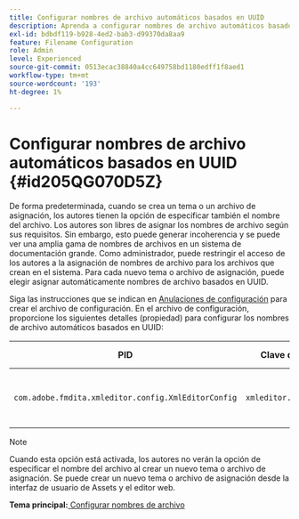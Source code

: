 ```yaml
---
title: Configurar nombres de archivo automáticos basados en UUID
description: Aprenda a configurar nombres de archivo automáticos basados en UUID
exl-id: bdbdf119-b928-4ed2-bab3-d99370da8aa9
feature: Filename Configuration
role: Admin
level: Experienced
source-git-commit: 0513ecac38840a4cc649758bd1180edff1f8aed1
workflow-type: tm+mt
source-wordcount: '193'
ht-degree: 1%

---
```


# Configurar nombres de archivo automáticos basados en UUID {#id205QG070D5Z}

De forma predeterminada, cuando se crea un tema o un archivo de asignación, los autores tienen la opción de especificar también el nombre del archivo. Los autores son libres de asignar los nombres de archivo según sus requisitos. Sin embargo, esto puede generar incoherencia y se puede ver una amplia gama de nombres de archivos en un sistema de documentación grande. Como administrador, puede restringir el acceso de los autores a la asignación de nombres de archivo para los archivos que crean en el sistema. Para cada nuevo tema o archivo de asignación, puede elegir asignar automáticamente nombres de archivo basados en UUID.

Siga las instrucciones que se indican en [Anulaciones de configuración](download-install-additional-config-override.md#) para crear el archivo de configuración. En el archivo de configuración, proporcione los siguientes detalles \(propiedad\) para configurar los nombres de archivo automáticos basados en UUID:

| PID | Clave de propiedad | Valor de propiedad |
|---|------------|--------------|
| `com.adobe.fmdita.xmleditor.config.XmlEditorConfig` | `xmleditor.uniquefilenames` | Boolean \(true/false\).<br> **Valor predeterminado**: false |

>[!NOTE]
>
> Cuando esta opción está activada, los autores no verán la opción de especificar el nombre del archivo al crear un nuevo tema o archivo de asignación. Se puede crear un nuevo tema o archivo de asignación desde la interfaz de usuario de Assets y el editor web.

**Tema principal:**[ Configurar nombres de archivo](conf-file-names.md)
